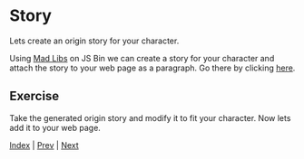 # Story

Lets create an origin story for your character.

Using [Mad Libs](http://jsbin.com/gademu/6/embed?output) on JS Bin we can create a story for your character and attach the story to your web page as a paragraph. Go there by clicking <a class="jsbin-embed" href="http://jsbin.com/gademu/6/embed?output">here</a>.

## Exercise

Take the generated origin story and modify it to fit your character. Now lets add it to your web page.



[Index](.) | [Prev](name) | [Next](powers)
